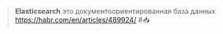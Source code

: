 > **Elasticsearch** это документоориентированная база данных
> https://habr.com/en/articles/489924/
> #📥 